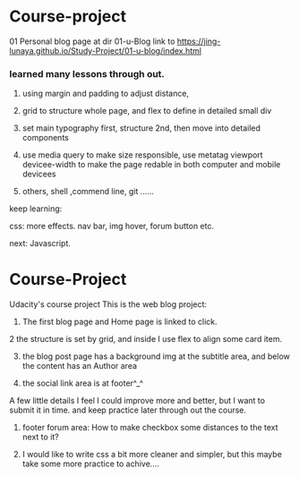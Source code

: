 # Course-project
01 Personal blog page
at dir 01-u-Blog
link to
https://jing-lunaya.github.io/Study-Project/01-u-blog/index.html

### learned many lessons through out.
1. using margin and padding to adjust distance,

2. grid to structure whole page, and flex to define in detailed small div

3. set main typography first, structure 2nd, then move into detailed components

4. use media query to make size responsible, use metatag viewport devicee-width to make the page redable in both computer and mobile devicees


5. others, shell ,commend line, git ......


keep learning:

css: more effects. nav bar, img hover, forum button etc.

next: Javascript.



# Course-Project
Udacity's course project
This is the web blog project:

1. The first blog page and Home page is linked to click.

2 the structure is set by grid, and inside I use flex to align some card item.

3. the blog post page has a background img at the subtitle area,  and below the content has an Author area

4. the social link area is at footer^_^


A few little details I feel I could improve more and better, but I want to submit it in time. and keep practice later through out the course.

1. footer forum area: How to make checkbox some distances to the text next to it?

2. I would like to write css a bit more cleaner and simpler, but this maybe take some more practice to achive....  
